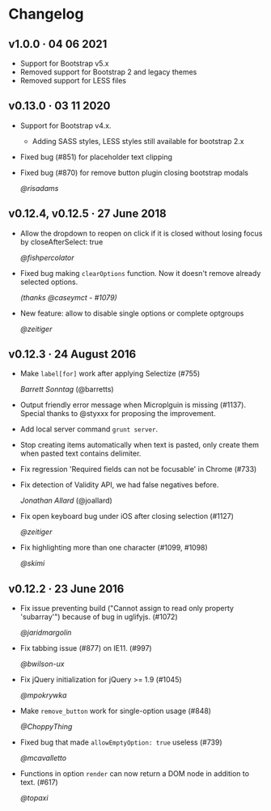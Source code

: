 <!-- Feel free to put either your handle and/or full name, according to your privacy needs -->
# Changelog

## v1.0.0 · 04 06 2021

- Support for Bootstrap v5.x
- Removed support for Bootstrap 2 and legacy themes
- Removed support for LESS files

## v0.13.0 · 03 11 2020

- Support for Bootstrap v4.x.
  - Adding SASS styles, LESS styles still available for bootstrap 2.x
- Fixed bug (#851) for placeholder text clipping
- Fixed bug (#870) for remove button plugin closing bootstrap modals

  _@risadams_

## v0.12.4, v0.12.5 · 27 June 2018

- Allow the dropdown to reopen on click if it is closed without losing focus
  by closeAfterSelect: true

  _@fishpercolator_

- Fixed bug making `clearOptions` function. Now it doesn't remove already selected options.

  _(thanks @caseymct - #1079)_

- New feature: allow to disable single options or complete optgroups

  _@zeitiger_

## v0.12.3 · 24 August 2016

- Make `label[for]` work after applying Selectize (#755)

  _Barrett Sonntag_ (@barretts)

- Output friendly error message when Microplguin is missing (#1137).
  Special thanks to @styxxx for proposing the improvement.

- Add local server command `grunt server`.

- Stop creating items automatically when text is pasted, only create
  them when pasted text contains delimiter.

- Fix regression 'Required fields can not be focusable' in Chrome
  (#733)

- Fix detection of Validity API, we had false negatives before.

  _Jonathan Allard_ (@joallard)

- Fix open keyboard bug under iOS after closing selection (#1127)

  _@zeitiger_

- Fix highlighting more than one character (#1099, #1098)

  _@skimi_

## v0.12.2 · 23 June 2016

- Fix issue preventing build ("Cannot assign to read only property
  'subarray'") because of bug in uglifyjs. (#1072)

  _@jaridmargolin_

- Fix tabbing issue (#877) on IE11. (#997)

  _@bwilson-ux_

- Fix jQuery initialization for jQuery >= 1.9 (#1045)

  _@mpokrywka_

- Make `remove_button` work for single-option usage (#848)

  _@ChoppyThing_

- Fixed bug that made `allowEmptyOption: true` useless (#739)

  _@mcavalletto_

- Functions in option `render` can now return a DOM node in addition to
  text. (#617)

  _@topaxi_
